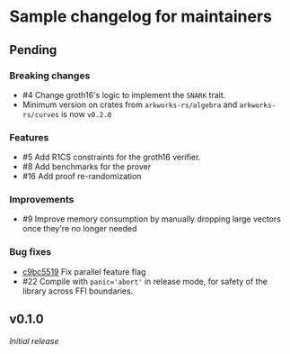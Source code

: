 # Sample changelog for maintainers

## Pending

### Breaking changes
- #4 Change groth16's logic to implement the `SNARK` trait.
- Minimum version on crates from `arkworks-rs/algebra` and `arkworks-rs/curves` is now `v0.2.0`

### Features
- #5 Add R1CS constraints for the groth16 verifier.
- #8 Add benchmarks for the prover
- #16 Add proof re-randomization

### Improvements
- #9 Improve memory consumption by manually dropping large vectors once they're no longer needed

### Bug fixes
- [c9bc5519](https://github.com/arkworks-rs/groth16/commit/885b9b569522f59a7eb428d1095f442ec9bc5519) Fix parallel feature flag
- #22 Compile with `panic='abort'` in release mode, for safety of the library across FFI boundaries.

## v0.1.0

_Initial release_